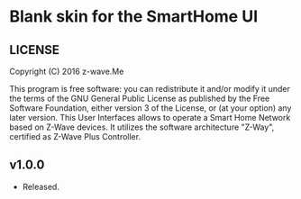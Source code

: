 Blank skin for the SmartHome UI
===============
## LICENSE
Copyright (C) 2016 z-wave.Me

This program is free software: you can redistribute it and/or modify it under the terms of the GNU General Public License as published by the Free Software Foundation, either version 3 of the License, or (at your option) any later version.
This User Interfaces allows to operate a Smart Home Network based on Z-Wave devices. It utilizes the software architecture "Z-Way", certified as Z-Wave Plus Controller.

## v1.0.0
- Released.